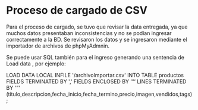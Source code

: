 Proceso de cargado de CSV
=================

Para el proceso de cargado, se tuvo que revisar la data entregada, ya que muchos datos presentaban inconsistencias y no se podían ingresar correctamente a la BD. Se revisaron los datos y se ingresaron mediante el importador de archivos de phpMyAdmnin.

Se puede usar SQL también para el ingreso generando una sentencia de Load data , por ejemplo: 

LOAD DATA LOCAL INFILE '/archivoImportar.csv'
INTO TABLE productos
FIELDS TERMINATED BY ','
FIELDS ENCLOSED BY ‘”‘
LINES TERMINATED BY '”'
(titulo,descripcion,fecha_inicio,fecha_termino,precio,imagen,vendidos,tags);